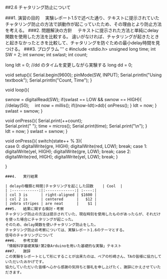 ##2.6 チャタリング防止について

###1.	演習の目的
　実験レポート1.5で述べた通り、テキストに提示されていたチャタリング防止の方法で誤動作が起こっていたため、その理由とより防止方法を考える。
###2.	問題解決の方針
　テキストに提示された方法と単純にdelay関数を使用した方法を比較する。
 違いがなければ、チャタリングが起きたときと起きなかったときを比較して、チャタリングを防ぐための最小delay時間を見つける。
###3.	プログラム
''' c
#include <stdio.h>
unsigned long time;
int SW = 2;
int swnow;
int swlast;
int count;

long ldt = 0;
//dd のタイムを変更しながら実験する
long dd = 0;

void setup(){
   Serial.begin(9600);
   pinMode(SW, INPUT);
   Serial.println("Using textbook");
   Serial.println("Count, Time");
}

void loop(){

  swnow = digitalRead(SW);
  if(swlast == LOW && swnow == HIGH){
    //delay(50);　
    int now = millis();
    if((now-ldt)>dd){
      onPress();
    }
    ldt = now;
  }
  swlast = swnow;
}

void onPress(){
  Serial.print(++count);  
  Serial.print("  ");
  time = micros();
  Serial.print(time);
  Serial.print("\n");
}    
    ldt = now;
  }
  swlast = swnow;
}


void onPress(){
  switch(state++ % 3){   
   case 0:
     digitalWrite(gre, HIGH);
     digitalWrite(red, LOW);
     break;
   case 1:
     digitalWrite(yel, HIGH);
     digitalWrite(gre, LOW);
     break;
   case 2:
     digitalWrite(red, HIGH);
     digitalWrite(yel, LOW);
     break;
  }

}
```
###4.	実行結果

| delayの種類と時間|チャタリングを起こした回数    | Cool  |
| :------------:|:-------------:| :----:|
| col 3 is      | right-aligned | $1600 |
| col 2 is      | centered      |   $12 |
| zebra stripes | are neat      |    $1 |
###5.	結果に関する検討・考察
チャタリング防止の方法は提示されていた、現在時刻を使用したものがあったらが、それだけを使った場合にチャタリングが起こった。
そのため、delay関数を使いチャタリング防止をした。
チャタリング防止の考察については、実験レポート1.6のテーマとする。
信号のチャタリングについて
###6.	参考文献
「情報科学基礎実験!第2章Arduinoを用いた基礎的な実験」テキスト
###7.	謝辞
この実験をレポートとして形にすることが出来たのは、ペアの杉崎さん、TAの皆様に協力していただいたおかげです｡
協力していただいた皆様へ心から感謝の気持ちと御礼を申し上げたく、謝辞にかえさせていただきます｡ 　

